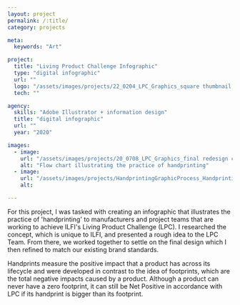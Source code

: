 ```yaml
---
layout: project
permalink: /:title/
category: projects

meta:
  keywords: "Art"

project:
  title: "Living Product Challenge Infographic"
  type: "digital infographic"
  url: ""
  logo: "/assets/images/projects/22_0204_LPC_Graphics_square thumbnail copy 2.png"
  tech: ""

agency:
  skills: "Adobe Illustrator + information design"
  title: "digital infographic"
  url: ""
  year: "2020"

images:
  - image:
    url: "/assets/images/projects/20_0708_LPC_Graphics_final redesign copy.png"
    alt: "Flow chart illustrating the practice of handprinting"
  - image:
    url: "/assets/images/projects/HandprintingGraphicProcess_Handprinting process.png"
    alt:      

---
```

<p>For this project, I was tasked with creating an infographic that illustrates the practice of 'handprinting' to manufacturers and project teams that are working to achieve ILFI's Living Product Challenge (LPC). I researched the concept, which is unique to ILFI, and presented a rough idea to the LPC Team. From there, we worked together to settle on the final design which I then refined to match our existing brand standards.</p>

<p>Handprints measure the positive impact that a product has across its lifecycle and were developed in contrast to the idea of footprints, which are the total negative impacts caused by a product. Although a product can never have a zero footprint, it can still be Net Positive in accordance with LPC if its handprint is bigger than its footprint.</p>